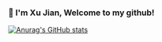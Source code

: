 ### 👋 I'm Xu Jian, Welcome to my github!
[![Anurag's GitHub stats](https://github-readme-stats.vercel.app/api?username=xu8533&show_icons=true&theme=radical)](https://github.com/anuraghazra/github-readme-stats)

<!--
**xu8533/xu8533** is a ✨ _special_ ✨ repository because its `README.md` (this file) appears on your GitHub profile.

Here are some ideas to get you started:

- 🔭 I’m currently working on ...
- 🌱 I’m currently learning Python
- 👯 I’m looking to collaborate on ...
- 🤔 I’m looking for help with ...
- 💬 Ask me about ...
- 📫 How to reach me: 838178533@qq.com
- 😄 Pronouns: ...
- ⚡ Fun fact: ...
-->
